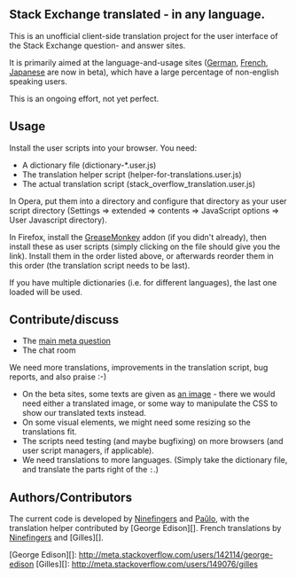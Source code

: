 Stack Exchange translated - in any language.
--------------------------------------------

This is an unofficial client-side translation project for the user interface of the Stack Exchange question- and answer sites.

It is primarily aimed at the language-and-usage sites ([German][], [French][], [Japanese][] are now in beta), which have a large percentage of non-english speaking users.

This is an ongoing effort, not yet perfect.

 Usage
-------

Install the user scripts into your browser. You need:

* A dictionary file (dictionary-*.user.js)
* The translation helper script (helper-for-translations.user.js)
* The actual translation script (stack_overflow_translation.user.js)

In Opera, put them into a directory and configure that directory as your user script directory (Settings => extended => contents  => JavaScript options => User Javascript directory).

In Firefox, install the [GreaseMonkey][] addon (if you didn't already), then install these as user scripts (simply clicking on the file should give you the link). Install them in the order listed above, or afterwards reorder them in this order (the translation script needs to be last).

If you have multiple dictionaries (i.e. for different languages), the last one loaded will be used.


 Contribute/discuss
--------------------

* The [main meta question][meta]
* The chat room

We need more translations, improvements in the translation script, bug reports, and also praise :-)

* On the beta sites, some texts are given as [an image][sketchy-sprites] - there we would need either a translated image, or some way to manipulate the CSS to show our translated texts instead.
* On some visual elements, we might need some resizing so the translations fit.
* The scripts need testing (and maybe bugfixing) on more browsers (and user script managers, if applicable).
* We need translations to more languages. (Simply take the dictionary file, and translate the parts right of the `:`.)

 Authors/Contributors
----------------------

The current code is developed by [Ninefingers][] and [Paŭlo][], with the translation helper contributed by [George Edison][].
French translations by [Ninefingers][] and [Gilles][].


[German]: http://german.stackexchange.com/
[French]: http://french.stackexchange.com/
[Japanese]: http://japanese.stackexchange.com/
[GreaseMonkey]: https://addons.mozilla.org/en-US/firefox/addon/greasemonkey/
[meta]: http://meta.stackoverflow.com/questions/105169/help-translate-the-stackexchange-ui-unofficial
[chat]: http://chat.stackexchange.com/rooms/1289/localization-and-translation
[sketchy-sprites]: http://cdn.sstatic.net/Skins/sketchy/img/sprites-beta.png?v=2
[Ninefingers]: http://meta.stackoverflow.com/users/142852/ninefingers
[Paŭlo]: http://meta.stackoverflow.com/users/156902/paulo-ebermann
[George Edison][]: http://meta.stackoverflow.com/users/142114/george-edison
[Gilles][]: http://meta.stackoverflow.com/users/149076/gilles